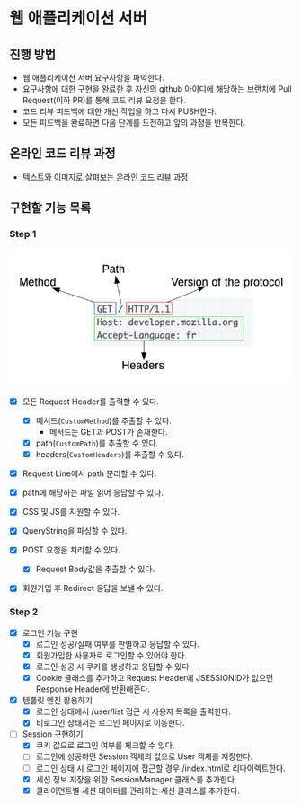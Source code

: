 # 웹 애플리케이션 서버

## 진행 방법

* 웹 애플리케이션 서버 요구사항을 파악한다.
* 요구사항에 대한 구현을 완료한 후 자신의 github 아이디에 해당하는 브랜치에 Pull Request(이하 PR)를 통해 코드 리뷰 요청을 한다.
* 코드 리뷰 피드백에 대한 개선 작업을 하고 다시 PUSH한다.
* 모든 피드백을 완료하면 다음 단계를 도전하고 앞의 과정을 반복한다.

## 온라인 코드 리뷰 과정

* [텍스트와 이미지로 살펴보는 온라인 코드 리뷰 과정](https://github.com/next-step/nextstep-docs/tree/master/codereview)

## 구현할 기능 목록

### Step 1
![img.png](img.png)

* [x] 모든 Request Header를 출력할 수 있다.
  * [x] 메서드(`CustomMethod`)를 추출할 수 있다.
    * 메서드는 GET과 POST가 존재한다.
  * [x] path(`CustomPath`)를 추출할 수 있다.
  * [x] headers(`CustomHeaders`)를 추출할 수 있다.

* [x] Request Line에서 path 분리할 수 있다.

* [x] path에 해당하는 파일 읽어 응답할 수 있다.

* [x] CSS 및 JS를 지원할 수 있다.

* [x] QueryString을 파싱할 수 있다.
 
* [x] POST 요청을 처리할 수 있다.
  * [x] Request Body값을 추출할 수 있다.

* [x] 회원가입 후 Redirect 응답을 보낼 수 있다.

### Step 2

* [x] 로그인 기능 구현
  * [x] 로그인 성공/실패 여부를 판별하고 응답할 수 있다.
  * [x] 회원가입한 사용자로 로그인할 수 있어야 한다.
  * [x] 로그인 성공 시 쿠키를 생성하고 응답할 수 있다.
  * [x] Cookie 클래스를 추가하고 Request Header에 JSESSIONID가 없으면 Response Header에 반환해준다.
* [x] 템플릿 엔진 활용하기
    * [x] 로그인 상태에서 /user/list 접근 시 사용자 목록을 출력한다.
    * [x] 비로그인 상태서는 로그인 페이지로 이동한다.
* [ ] Session 구현하기
  * [x] 쿠키 값으로 로그인 여부를 체크할 수 있다.
  * [ ] 로그인에 성공하면 Session 객체의 값으로 User 객체를 저장한다.
  * [ ] 로그인 상태 시 로그인 페이지에 접근할 경우 /index.html로 리다이렉트한다.
  * [x] 세션 정보 저장을 위한 SessionManager 클래스를 추가한다.
  * [x] 클라이언트별 세션 데이터를 관리하는 세션 클래스를 추가한다.
